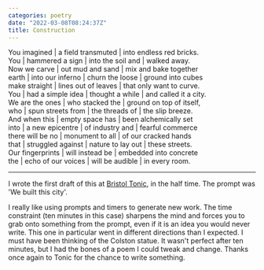```yaml
---
categories: poetry
date: "2022-03-08T08:24:37Z"
title: Construction
---
```

<div>
You imagined | a field transmuted | into endless red bricks.<br>
You | hammered a sign | into the soil and | walked away.<br>
Now we carve | out mud and sand | mix and bake together<br>
earth | into our inferno | churn the loose |  ground into cubes<br>
make straight | lines out of leaves | that only want to curve.<br>
You | had a simple idea | thought a while | and called it a city.<br>
We are the ones | who stacked the | ground on top of itself,<br>
who | spun streets from | the threads of | the slip breeze.<br>
And when this | empty space has | been alchemically set <br>
into |  a new epicentre | of industry and | fearful commerce <br>
there will be no | monument to all | of our cracked hands <br>
that | struggled against | nature to lay out | these streets. <br>
Our fingerprints | will instead be | embedded into concrete <br>
the | echo of our voices | will be audible | in every room. <br>

</div>

<!--more-->

---

I wrote the first draft of this at [Bristol Tonic](https://www.facebook.com/BristolTonic), in the half time. The prompt was 'We built this city'.

I really like using prompts and timers to generate new work. The time constraint (ten minutes in this case) sharpens the mind and forces you to grab onto something from the prompt, even if it is an idea you would never write. This one in particular went in different directions than I expected. I must have been thinking of the Colston statue. It wasn't perfect after ten minutes, but I had the bones of a poem I could tweak and change. Thanks once again to Tonic for the chance to write something.
